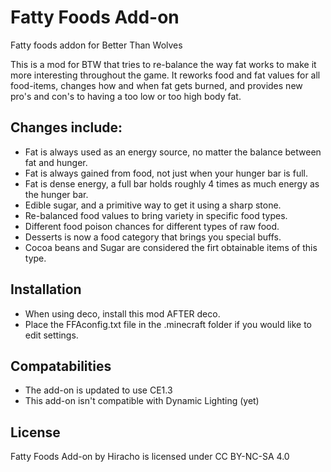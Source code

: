 # Fatty Foods Add-on
Fatty foods addon for Better Than Wolves

This is a mod for BTW that tries to re-balance the way fat works to make it more interesting throughout the game. It reworks food and fat values for all food-items, changes how and when fat gets burned, and provides new pro's and con's to having a too low or too high body fat.

## Changes include:
- Fat is always used as an energy source, no matter the balance between fat and hunger.
- Fat is always gained from food, not just when your hunger bar is full.
- Fat is dense energy, a full bar holds roughly 4 times as much energy as the hunger bar.
- Edible sugar, and a primitive way to get it using a sharp stone.
- Re-balanced food values to bring variety in specific food types.
- Different food poison chances for different types of raw food.
- Desserts is now a food category that brings you special buffs.
- Cocoa beans and Sugar are considered the firt obtainable items of this type.


## Installation
- When using deco, install this mod AFTER deco.
- Place the FFAconfig.txt file in the .minecraft folder if you would like to edit settings.

## Compatabilities
- The add-on is updated to use CE1.3
- This add-on isn't compatible with Dynamic Lighting (yet)

## License
 Fatty Foods Add-on by Hiracho is licensed under CC BY-NC-SA 4.0

